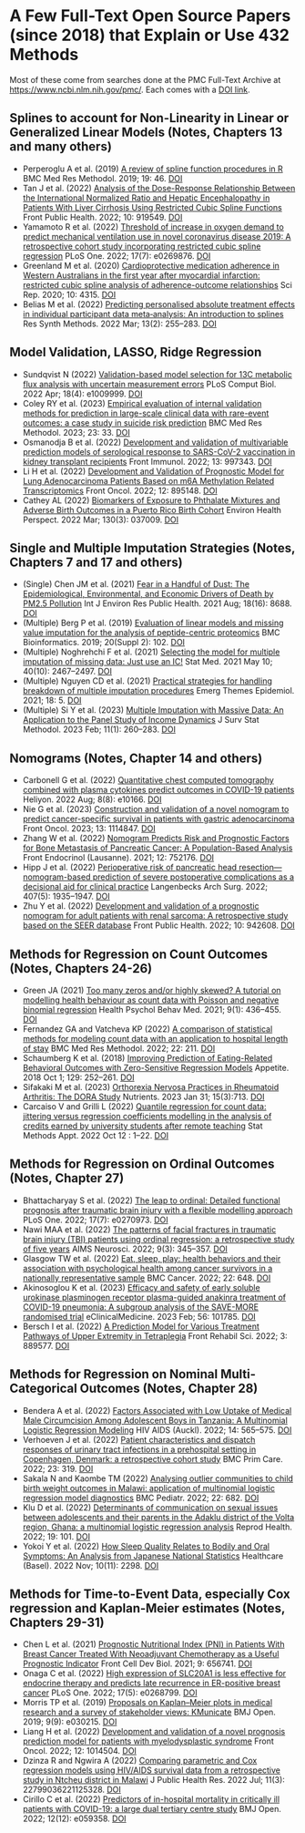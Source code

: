 # A Few Full-Text Open Source Papers (since 2018) that Explain or Use 432 Methods

Most of these come from searches done at the PMC Full-Text Archive at <https://www.ncbi.nlm.nih.gov/pmc/>. Each comes with a [DOI link](https://www.doi.org/).

## Splines to account for Non-Linearity in Linear or Generalized Linear Models (Notes, Chapters 13 and many others)

- Perperoglu A et al. (2019) [A review of spline function procedures in R](https://www.ncbi.nlm.nih.gov/pmc/articles/PMC6402144/) BMC Med Res Methodol. 2019; 19: 46. [DOI](https://doi.org/10.1186%2Fs12874-019-0666-3)
- Tan J et al. (2022) [Analysis of the Dose-Response Relationship Between the International Normalized Ratio and Hepatic Encephalopathy in Patients With Liver Cirrhosis Using Restricted Cubic Spline Functions](https://www.ncbi.nlm.nih.gov/pmc/articles/PMC9273778/) Front Public Health. 2022; 10: 919549. [DOI](https://doi.org/10.3389%2Ffpubh.2022.919549)
- Yamamoto R et al. (2022) [Threshold of increase in oxygen demand to predict mechanical ventilation use in novel coronavirus disease 2019: A retrospective cohort study incorporating restricted cubic spline regression](https://www.ncbi.nlm.nih.gov/pmc/articles/PMC9282654/) PLoS One. 2022; 17(7): e0269876. [DOI](https://doi.org/10.1371%2Fjournal.pone.0269876)
- Greenland M et al. (2020) [Cardioprotective medication adherence in Western Australians in the first year after myocardial infarction: restricted cubic spline analysis of adherence-outcome relationships](https://www.ncbi.nlm.nih.gov/pmc/articles/PMC7062740/) Sci Rep. 2020; 10: 4315. [DOI](https://doi.org/10.1038%2Fs41598-020-60799-5)
- Belias M et al. (2022) [Predicting personalised absolute treatment effects in individual participant data meta‐analysis: An introduction to splines](https://www.ncbi.nlm.nih.gov/pmc/articles/PMC9303665/) Res Synth Methods. 2022 Mar; 13(2): 255–283. [DOI](https://doi.org/10.1002%2Fjrsm.1546)

## Model Validation, LASSO, Ridge Regression 

- Sundqvist N (2022) [Validation-based model selection for 13C metabolic flux analysis with uncertain measurement errors](https://www.ncbi.nlm.nih.gov/pmc/articles/PMC9022838/) PLoS Comput Biol. 2022 Apr; 18(4): e1009999. [DOI](https://doi.org/10.1371%2Fjournal.pcbi.1009999)
- Coley RY et al. (2023) [Empirical evaluation of internal validation methods for prediction in large-scale clinical data with rare-event outcomes: a case study in suicide risk prediction](https://www.ncbi.nlm.nih.gov/pmc/articles/PMC9890785/) BMC Med Res Methodol. 2023; 23: 33. [DOI](https://doi.org/10.1186%2Fs12874-023-01844-5)
- Osmanodja B et al. (2022) [Development and validation of multivariable prediction models of serological response to SARS-CoV-2 vaccination in kidney transplant recipients](https://www.ncbi.nlm.nih.gov/pmc/articles/PMC9576943/) Front Immunol. 2022; 13: 997343. [DOI](https://doi.org/10.3389%2Ffimmu.2022.997343)
- Li H et al. (2022) [Development and Validation of Prognostic Model for Lung Adenocarcinoma Patients Based on m6A Methylation Related Transcriptomics](https://www.ncbi.nlm.nih.gov/pmc/articles/PMC9243308/) Front Oncol. 2022; 12: 895148. [DOI](https://doi.org/10.3389%2Ffonc.2022.895148)
- Cathey AL (2022) [Biomarkers of Exposure to Phthalate Mixtures and Adverse Birth Outcomes in a Puerto Rico Birth Cohort](https://www.ncbi.nlm.nih.gov/pmc/articles/PMC8953418/) Environ Health Perspect. 2022 Mar; 130(3): 037009. [DOI](https://doi.org/10.1289%2FEHP8990)

## Single and Multiple Imputation Strategies (Notes, Chapters 7 and 17 and others)

- (Single) Chen JM et al. (2021) [Fear in a Handful of Dust: The Epidemiological, Environmental, and Economic Drivers of Death by PM2.5 Pollution](https://www.ncbi.nlm.nih.gov/pmc/articles/PMC8393768/) Int J Environ Res Public Health. 2021 Aug; 18(16): 8688. [DOI](https://doi.org/10.3390%2Fijerph18168688)
- (Multiple) Berg P et al. (2019) [Evaluation of linear models and missing value imputation for the analysis of peptide-centric proteomics](https://www.ncbi.nlm.nih.gov/pmc/articles/PMC6419331/) BMC Bioinformatics. 2019; 20(Suppl 2): 102. [DOI](https://doi.org/10.1186%2Fs12859-019-2619-6)
- (Multiple) Noghrehchi F et al. (2021) [Selecting the model for multiple imputation of missing data: Just use an IC!](https://www.ncbi.nlm.nih.gov/pmc/articles/PMC8248419/) Stat Med. 2021 May 10; 40(10): 2467–2497. [DOI](https://doi.org/10.1002%2Fsim.8915)
- (Multiple) Nguyen CD et al. (2021) [Practical strategies for handling breakdown of multiple imputation procedures](https://www.ncbi.nlm.nih.gov/pmc/articles/PMC8017730/) Emerg Themes Epidemiol. 2021; 18: 5. [DOI](https://doi.org/10.1186%2Fs12982-021-00095-3)
- (Multiple) Si Y et al. (2023) [Multiple Imputation with Massive Data: An Application to the Panel Study of Income Dynamics](https://www.ncbi.nlm.nih.gov/pmc/articles/PMC9874997/) J Surv Stat Methodol. 2023 Feb; 11(1): 260–283. [DOI](https://doi.org/10.1093%2Fjssam%2Fsmab038)

## Nomograms (Notes, Chapter 14 and others)

- Carbonell G et al. (2022) [Quantitative chest computed tomography combined with plasma cytokines predict outcomes in COVID-19 patients](https://www.ncbi.nlm.nih.gov/pmc/articles/PMC9356575/) Heliyon. 2022 Aug; 8(8): e10166. [DOI](https://doi.org/10.1016%2Fj.heliyon.2022.e10166)
- Nie G et al. (2023) [Construction and validation of a novel nomogram to predict cancer-specific survival in patients with gastric adenocarcinoma](https://www.ncbi.nlm.nih.gov/pmc/articles/PMC9948249/) Front Oncol. 2023; 13: 1114847. [DOI](https://doi.org/10.3389%2Ffonc.2023.1114847)
- Zhang W et al. (2022) [Nomogram Predicts Risk and Prognostic Factors for Bone Metastasis of Pancreatic Cancer: A Population-Based Analysis](https://www.ncbi.nlm.nih.gov/pmc/articles/PMC8959409/) Front Endocrinol (Lausanne). 2021; 12: 752176. [DOI](https://doi.org/10.3389%2Ffendo.2021.752176)
- Hipp J et al. (2022) [Perioperative risk of pancreatic head resection—nomogram-based prediction of severe postoperative complications as a decisional aid for clinical practice](https://www.ncbi.nlm.nih.gov/pmc/articles/PMC9399026/) Langenbecks Arch Surg. 2022; 407(5): 1935–1947. [DOI](https://doi.org/10.1007%2Fs00423-021-02426-z)
- Zhu Y et al. (2022) [Development and validation of a prognostic nomogram for adult patients with renal sarcoma: A retrospective study based on the SEER database](https://www.ncbi.nlm.nih.gov/pmc/articles/PMC9524186/) Front Public Health. 2022; 10: 942608. [DOI](https://doi.org/10.3389%2Ffpubh.2022.942608)

## Methods for Regression on Count Outcomes (Notes, Chapters 24-26)

- Green JA (2021) [Too many zeros and/or highly skewed? A tutorial on modelling health behaviour as count data with Poisson and negative binomial regression](https://www.ncbi.nlm.nih.gov/pmc/articles/PMC8159206) Health Psychol Behav Med. 2021; 9(1): 436–455. [DOI](https://doi.org/10.1080%2F21642850.2021.1920416)
- Fernandez GA and Vatcheva KP (2022) [A comparison of statistical methods for modeling count data with an application to hospital length of stay](https://www.ncbi.nlm.nih.gov/pmc/articles/PMC9351158/) BMC Med Res Methodol. 2022; 22: 211. [DOI](https://doi.org/10.1186%2Fs12874-022-01685-8)
- Schaumberg K et al. (2018) [Improving Prediction of Eating-Related Behavioral Outcomes with Zero-Sensitive Regression Models](https://www.ncbi.nlm.nih.gov/pmc/articles/PMC6778476/) Appetite. 2018 Oct 1; 129: 252–261. [DOI](https://doi.org/10.1016%2Fj.appet.2018.06.030)
- Sifakaki M et al. (2023) [Orthorexia Nervosa Practices in Rheumatoid Arthritis: The DORA Study](https://www.ncbi.nlm.nih.gov/pmc/articles/PMC9919523/) Nutrients. 2023 Jan 31; 15(3):713. [DOI](https://doi.org/10.3390%2Fnu15030713)
- Carcaiso V and Grilli L (2022) [Quantile regression for count data: jittering versus regression coefficients modelling in the analysis of credits earned by university students after remote teaching](https://www.ncbi.nlm.nih.gov/pmc/articles/PMC9554398/) Stat Methods Appt. 2022 Oct 12 : 1–22. [DOI](https://doi.org/10.1007%2Fs10260-022-00661-2)

## Methods for Regression on Ordinal Outcomes (Notes, Chapter 27)

- Bhattacharyay S et al. (2022) [The leap to ordinal: Detailed functional prognosis after traumatic brain injury with a flexible modelling approach](https://www.ncbi.nlm.nih.gov/pmc/articles/PMC9255749/) PLoS One. 2022; 17(7): e0270973. [DOI](https://doi.org/10.1371%2Fjournal.pone.0270973)
- Nawi MAA et al. (2022) [The patterns of facial fractures in traumatic brain injury (TBI) patients using ordinal regression: a retrospective study of five years](https://www.ncbi.nlm.nih.gov/pmc/articles/PMC9581734/) AIMS Neurosci. 2022; 9(3): 345–357. [DOI](https://doi.org/10.3934%2FNeuroscience.2022019)
- Glasgow TW et al. (2022) [Eat, sleep, play: health behaviors and their association with psychological health among cancer survivors in a nationally representative sample](https://www.ncbi.nlm.nih.gov/pmc/articles/PMC9190125/) BMC Cancer. 2022; 22: 648. [DOI](https://doi.org/10.1186%2Fs12885-022-09718-7)
- Akinosoglou K et al. (2023) [Efficacy and safety of early soluble urokinase plasminogen receptor plasma-guided anakinra treatment of COVID-19 pneumonia: A subgroup analysis of the SAVE-MORE randomised trial](https://www.ncbi.nlm.nih.gov/pmc/articles/PMC9791950/) eClinicalMedicine. 2023 Feb; 56: 101785. [DOI](https://doi.org/10.1016%2Fj.eclinm.2022.101785)
- Bersch I et al. (2022) [A Prediction Model for Various Treatment Pathways of Upper Extremity in Tetraplegia](https://www.ncbi.nlm.nih.gov/pmc/articles/PMC9397669/) Front Rehabil Sci. 2022; 3: 889577. [DOI](https://doi.org/10.3389%2Ffresc.2022.889577)

## Methods for Regression on Nominal Multi-Categorical Outcomes (Notes, Chapter 28)

- Bendera A et al. (2022) [Factors Associated with Low Uptake of Medical Male Circumcision Among Adolescent Boys in Tanzania: A Multinomial Logistic Regression Modeling](https://www.ncbi.nlm.nih.gov/pmc/articles/PMC9785118/) HIV AIDS (Auckl). 2022; 14: 565–575. [DOI](https://doi.org/10.2147%2FHIV.S387380)
- Verhoeven J et al. (2022) [Patient characteristics and dispatch responses of urinary tract infections in a prehospital setting in Copenhagen, Denmark: a retrospective cohort study](https://www.ncbi.nlm.nih.gov/pmc/articles/PMC9736713/) BMC Prim Care. 2022; 23: 319. [DOI](https://doi.org/10.1186%2Fs12875-022-01915-4)
- Sakala N and Kaombe TM (2022) [Analysing outlier communities to child birth weight outcomes in Malawi: application of multinomial logistic regression model diagnostics](https://www.ncbi.nlm.nih.gov/pmc/articles/PMC9701370/) BMC Pediatr. 2022; 22: 682. [DOI](https://doi.org/10.1186%2Fs12887-022-03742-z)
- Klu D et al. (2022) [Determinants of communication on sexual issues between adolescents and their parents in the Adaklu district of the Volta region, Ghana: a multinomial logistic regression analysis](https://www.ncbi.nlm.nih.gov/pmc/articles/PMC9044737/) Reprod Health. 2022; 19: 101. [DOI](https://doi.org/10.1186%2Fs12978-022-01402-0)
- Yokoi Y et al. (2022) [How Sleep Quality Relates to Bodily and Oral Symptoms: An Analysis from Japanese National Statistics](https://www.ncbi.nlm.nih.gov/pmc/articles/PMC9690173/) Healthcare (Basel). 2022 Nov; 10(11): 2298. [DOI](https://doi.org/10.3390%2Fhealthcare10112298)

## Methods for Time-to-Event Data, especially Cox regression and Kaplan-Meier estimates (Notes, Chapters 29-31)

- Chen L et al. (2021) [Prognostic Nutritional Index (PNI) in Patients With Breast Cancer Treated With Neoadjuvant Chemotherapy as a Useful Prognostic Indicator](https://www.ncbi.nlm.nih.gov/pmc/articles/PMC8042235/) Front Cell Dev Biol. 2021; 9: 656741. [DOI](https://doi.org/10.3389%2Ffcell.2021.656741)
- Onaga C et al. (2022) [High expression of SLC20A1 is less effective for endocrine therapy and predicts late recurrence in ER-positive breast cancer](https://www.ncbi.nlm.nih.gov/pmc/articles/PMC9126382/) PLoS One. 2022; 17(5): e0268799. [DOI](https://doi.org/10.1371%2Fjournal.pone.0268799)
- Morris TP et al. (2019) [Proposals on Kaplan–Meier plots in medical research and a survey of stakeholder views: KMunicate](https://www.ncbi.nlm.nih.gov/pmc/articles/PMC6773317/) BMJ Open. 2019; 9(9): e030215. [DOI](https://doi.org/10.1136%2Fbmjopen-2019-030215)
- Liang H et al. (2022) [Development and validation of a novel prognosis prediction model for patients with myelodysplastic syndrome](https://www.ncbi.nlm.nih.gov/pmc/articles/PMC9597308/) Front Oncol. 2022; 12: 1014504. [DOI](https://doi.org/10.3389%2Ffonc.2022.1014504)
- Dzinza R and Ngwira A (2022) [Comparing parametric and Cox regression models using HIV/AIDS survival data from a retrospective study in Ntcheu district in Malawi](https://www.ncbi.nlm.nih.gov/pmc/articles/PMC9523851/) J Public Health Res. 2022 Jul; 11(3): 22799036221125328. [DOI](https://doi.org/10.1177%2F22799036221125328)
- Cirillo C et al. (2022) [Predictors of in-hospital mortality in critically ill patients with COVID-19: a large dual tertiary centre study](https://www.ncbi.nlm.nih.gov/pmc/articles/PMC9716800/) BMJ Open. 2022; 12(12): e059358. [DOI](https://doi.org/10.1136%2Fbmjopen-2021-059358)
